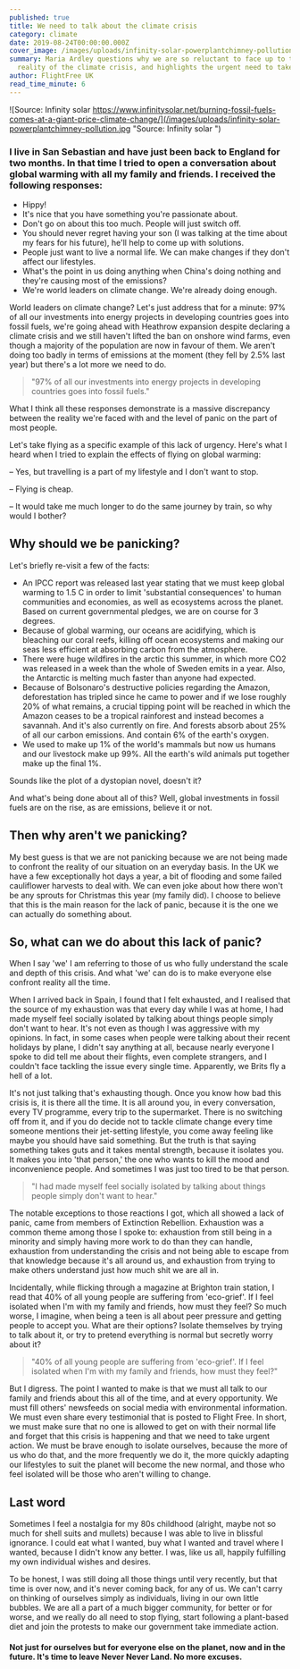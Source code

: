 ```yaml
---
published: true
title: We need to talk about the climate crisis
category: climate
date: 2019-08-24T00:00:00.000Z
cover_image: /images/uploads/infinity-solar-powerplantchimney-pollution.jpg
summary: Maria Ardley questions why we are so reluctant to face up to the
  reality of the climate crisis, and highlights the urgent need to take action
author: FlightFree UK
read_time_minute: 6
---
```

![Source: Infinity solar https://www.infinitysolar.net/burning-fossil-fuels-comes-at-a-giant-price-climate-change/](/images/uploads/infinity-solar-powerplantchimney-pollution.jpg "Source: Infinity solar ")

### I live in San Sebastian and have just been back to England for two months. In that time I tried to open a conversation about global warming with all my family and friends. I received the following responses:

* Hippy! 
* It's nice that you have something you're passionate about.
* Don't go on about this too much. People will just switch off. 
* You should never regret having your son (I was talking at the time about my fears for his future), he'll help to come up with solutions. 
* People just want to live a normal life. We can make changes if they don't affect our lifestyles. 
* What's the point in us doing anything when China's doing nothing and they're causing most of the emissions?
* We're world leaders on climate change. We're already doing enough.

World leaders on climate change? Let's just address that for a minute: 97% of all our investments into energy projects in developing countries goes into fossil fuels, we're going ahead with Heathrow expansion despite declaring a climate crisis and we still haven't lifted the ban on onshore wind farms, even though a majority of the population are now in favour of them. We aren't doing too badly in terms of emissions at the moment (they fell by 2.5% last year) but there's a lot more we need to do.

> "97% of all our investments into energy projects in developing countries goes into fossil fuels."

What I think all these responses demonstrate is a massive discrepancy between the reality we're faced with and the level of panic on the part of most people.

Let's take flying as a specific example of this lack of urgency. Here's what I heard when I tried to explain the effects of flying on global warming:

– Yes, but travelling is a part of my lifestyle and I don't want to stop. 

– Flying is cheap.

– It would take me much longer to do the same journey by train, so why would I bother?

## Why should we be panicking?

Let's briefly re-visit a few of the facts:

* An IPCC report was released last year stating that we must keep global warming to 1.5 C in order to limit 'substantial consequences' to human communities and economies, as well as ecosystems across the planet. Based on current governmental pledges, we are on course for 3 degrees.
* Because of global warming, our oceans are acidifying, which is bleaching our coral reefs, killing off ocean ecosystems and making our seas less efficient at absorbing carbon from the atmosphere.
* There were huge wildfires in the arctic this summer, in which more CO2 was released in a week than the whole of Sweden emits in a year. Also, the Antarctic is melting much faster than anyone had expected.
* Because of Bolsonaro's destructive policies regarding the Amazon, deforestation has tripled since he came to power and if we lose roughly 20% of what remains, a crucial tipping point will be reached in which the Amazon ceases to be a tropical rainforest and instead becomes a savannah. And it's also currently on fire. And forests absorb about 25% of all our carbon emissions. And contain 6% of the earth's oxygen.
* We used to make up 1% of the world's mammals but now us humans and our livestock make up 99%. All the earth's wild animals put together make up the final 1%.

Sounds like the plot of a dystopian novel, doesn't it?

And what's being done about all of this? Well, global investments in fossil fuels are on the rise, as are emissions, believe it or not.

## Then why aren't we panicking?

My best guess is that we are not panicking because we are not being made to confront the reality of our situation on an everyday basis. In the UK we have a few exceptionally hot days a year, a bit of flooding and some failed cauliflower harvests to deal with. We can even joke about how there won't be any sprouts for Christmas this year (my family did). I choose to believe that this is the main reason for the lack of panic, because it is the one we can actually do something about.

## So, what can we do about this lack of panic?

When I say 'we' I am referring to those of us who fully understand the scale and depth of this crisis. And what 'we' can do is to make everyone else confront reality all the time.

When I arrived back in Spain, I found that I felt exhausted, and I realised that the source of my exhaustion was that every day while I was at home, I had made myself feel socially isolated by talking about things people simply don't want to hear. It's not even as though I was aggressive with my opinions. In fact, in some cases when people were talking about their recent holidays by plane, I didn't say anything at all, because nearly everyone I spoke to did tell me about their flights, even complete strangers, and I couldn't face tackling the issue every single time. Apparently, we Brits fly a hell of a lot.

It's not just talking that's exhausting though. Once you know how bad this crisis is, it is there all the time. It is all around you, in every conversation, every TV programme, every trip to the supermarket. There is no switching off from it, and if you do decide not to tackle climate change every time someone mentions their jet-setting lifestyle, you come away feeling like maybe you should have said something. But the truth is that saying something takes guts and it takes mental strength, because it isolates you. It makes you into 'that person,' the one who wants to kill the mood and inconvenience people. And sometimes I was just too tired to be that person.

> "I had made myself feel socially isolated by talking about things people simply don't want to hear."

The notable exceptions to those reactions I got, which all showed a lack of panic, came from members of Extinction Rebellion. Exhaustion was a common theme among those I spoke to: exhaustion from still being in a minority and simply having more work to do than they can handle, exhaustion from understanding the crisis and not being able to escape from that knowledge because it's all around us, and exhaustion from trying to make others understand just how much shit we are all in.

Incidentally, while flicking through a magazine at Brighton train station, I read that 40% of all young people are suffering from 'eco-grief'. If I feel isolated when I'm with my family and friends, how must they feel? So much worse, I imagine, when being a teen is all about peer pressure and getting people to accept you. What are their options? Isolate themselves by trying to talk about it, or try to pretend everything is normal but secretly worry about it?

> "40% of all young people are suffering from 'eco-grief'. If I feel isolated when I'm with my family and friends, how must they feel?"

But I digress. The point I wanted to make is that we must all talk to our family and friends about this all of the time, and at every opportunity. We must fill others' newsfeeds on social media with environmental information. We must even share every testimonial that is posted to Flight Free. In short, we must make sure that no one is allowed to get on with their normal life and forget that this crisis is happening and that we need to take urgent action. We must be brave enough to isolate ourselves, because the more of us who do that, and the more frequently we do it, the more quickly adapting our lifestyles to suit the planet will become the new normal, and those who feel isolated will be those who aren't willing to change.

## Last word

Sometimes I feel a nostalgia for my 80s childhood (alright, maybe not so much for shell suits and mullets) because I was able to live in blissful ignorance. I could eat what I wanted, buy what I wanted and travel where I wanted, because I didn't know any better. I was, like us all, happily fulfilling my own individual wishes and desires.

To be honest, I was still doing all those things until very recently, but that time is over now, and it's never coming back, for any of us. We can't carry on thinking of ourselves simply as individuals, living in our own little bubbles. We are all a part of a much bigger community, for better or for worse, and we really do all need to stop flying, start following a plant-based diet and join the protests to make our government take immediate action. 

#### Not just for ourselves but for everyone else on the planet, now and in the future. It's time to leave Never Never Land. No more excuses.
